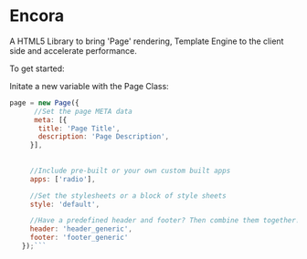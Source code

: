 # Encora
A HTML5 Library to bring 'Page' rendering, Template Engine to the client side and accelerate performance.

To get started:


Initate a new variable with the Page Class:

   ```javascript
   page = new Page({
         //Set the page META data
         meta: [{
          title: 'Page Title',
          description: 'Page Description',
        }],
        
        
        //Include pre-built or your own custom built apps
        apps: ['radio'],

        //Set the stylesheets or a block of style sheets
        style: 'default',

        //Have a predefined header and footer? Then combine them together!
        header: 'header_generic',
        footer: 'footer_generic'
      });```
